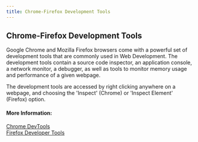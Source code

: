 ```yaml
---
title: Chrome-Firefox Development Tools
---
```

## Chrome-Firefox Development Tools

Google Chrome and Mozilla Firefox browsers come with a powerful set of development tools that are commonly used in Web Development. The development tools contain a source code inspector, an application console, a network monitor, a debugger, as well as tools to monitor memory usage and performance of a given webpage.

The development tools are accessed by right clicking anywhere on a webpage, and choosing the 'Inspect' (Chrome) or 'Inspect Element' (Firefox) option.

#### More Information:
<!-- Please add any articles you think might be helpful to read before writing the article -->
<a href='https://developer.chrome.com/devtools' target='_blank' rel='nofollow'>Chrome DevTools</a>
<br/>
<a href='https://developer.mozilla.org/en-US/docs/Tools' target='_blank' rel='nofollow'>Firefox Developer Tools</a>
